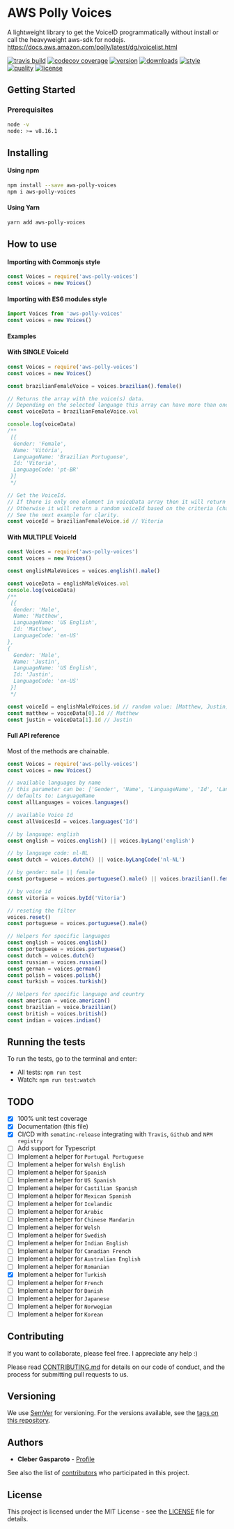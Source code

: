 # AWS Polly Voices

A lightweight library to get the VoiceID programmatically without install or call the heavyweight aws-sdk for nodejs. https://docs.aws.amazon.com/polly/latest/dg/voicelist.html

[![travis build](https://img.shields.io/travis/chgasparoto/aws-polly-voices.svg?style=flat-square)](https://travis-ci.org/chgasparoto/aws-polly-voices)
[![codecov coverage](https://img.shields.io/codecov/c/github/chgasparoto/aws-polly-voices.svg?style=flat-square)](https://codecov.io/gh/chgasparoto/aws-polly-voices)
[![version](https://img.shields.io/npm/v/aws-polly-voices.svg?style=flat-square)](https://www.npmjs.com/package/aws-polly-voices)
[![downloads](https://img.shields.io/npm/dt/aws-polly-voices.svg?style=flat-square)](https://www.npmjs.com/package/aws-polly-voices)
[![style](https://img.shields.io/badge/code_style-standard-brightgreen.svg)](https://standardjs.com)
[![quality](https://img.shields.io/lgtm/grade/javascript/g/middyjs/middy.svg?logo=lgtm&logoWidth=18)](https://lgtm.com/projects/g/chgasparoto/aws-polly-voices/overview/)
[![license](https://img.shields.io/github/license/mashape/apistatus.svg?style=flat-square)](https://github.com/chgasparoto/aws-polly-voices/blob/master/LICENSE)

## Getting Started

### Prerequisites

```sh
node -v
node: >= v8.16.1
```

## Installing

#### Using npm
```sh
npm install --save aws-polly-voices
npm i aws-polly-voices
```

#### Using Yarn
```sh
yarn add aws-polly-voices
```

## How to use

#### Importing with Commonjs style

```javascript
const Voices = require('aws-polly-voices')
const voices = new Voices()
```

#### Importing with ES6 modules style

```javascript
import Voices from 'aws-polly-voices'
const voices = new Voices()
```

#### Examples

#### With SINGLE VoiceId
```javascript
const Voices = require('aws-polly-voices')
const voices = new Voices()

const brazilianFemaleVoice = voices.brazilian().female()

// Returns the array with the voice(s) data.
// Depending on the selected language this array can have more than one element.
const voiceData = brazilianFemaleVoice.val

console.log(voiceData)
/**
 [{
  Gender: 'Female',
  Name: 'Vitória',
  LanguageName: 'Brazilian Portuguese',
  Id: 'Vitoria',
  LanguageCode: 'pt-BR'
 }]
 */

// Get the VoiceId.
// If there is only one element in voiceData array then it will return that voiceId.
// Otherwise it will return a random voiceId based on the criteria (chained methods and/or filters).
// See the next example for clarity.
const voiceId = brazilianFemaleVoice.id // Vitoria
```

#### With MULTIPLE VoiceId
```javascript
const Voices = require('aws-polly-voices')
const voices = new Voices()

const englishMaleVoices = voices.english().male()

const voiceData = englishMaleVoices.val
console.log(voiceData)
/**
 [{
  Gender: 'Male',
  Name: 'Matthew',
  LanguageName: 'US English',
  Id: 'Matthew',
  LanguageCode: 'en-US'
},
{
  Gender: 'Male',
  Name: 'Justin',
  LanguageName: 'US English',
  Id: 'Justin',
  LanguageCode: 'en-US'
 }]
 */

const voiceId = englishMaleVoices.id // random value: [Matthew, Justin]
const matthew = voiceData[0].Id // Matthew
const justin = voiceData[1].Id // Justin
```

#### Full API reference
Most of the methods are chainable.

```javascript
const Voices = require('aws-polly-voices')
const voices = new Voices()

// available languages by name
// this parameter can be: ['Gender', 'Name', 'LanguageName', 'Id', 'LanguageCode']
// defaults to: LanguageName
const allLanguages = voices.languages()

// available Voice Id
const allVoicesId = voices.languages('Id')

// by language: english
const english = voices.english() || voices.byLang('english')

// by language code: nl-NL
const dutch = voices.dutch() || voice.byLangCode('nl-NL')

// by gender: male || female
const portuguese = voices.portuguese().male() || voices.brazilian().female()

// by voice id
const vitoria = voices.byId('Vitoria')

// reseting the filter
voices.reset()
const portuguese = voices.portuguese().male()

// Helpers for specific languages
const english = voices.english()
const portuguese = voices.portuguese()
const dutch = voices.dutch()
const russian = voices.russian()
const german = voices.german()
const polish = voices.polish()
const turkish = voices.turkish()

// Helpers for specific language and country
const american = voice.american()
const brazilian = voice.brazilian()
const british = voices.british()
const indian = voices.indian()

```

## Running the tests

To run the tests, go to the terminal and enter:

- All tests: `npm run test`
- Watch: `npm run test:watch`

## TODO
- [x] 100% unit test coverage
- [x] Documentation (this file)
- [x] CI/CD with `sematinc-release` integrating with `Travis`, `Github` and `NPM registry`
- [ ] Add support for Typescript
- [ ] Implement a helper for `Portugal Portuguese`
- [ ] Implement a helper for `Welsh English`
- [ ] Implement a helper for `Spanish`
- [ ] Implement a helper for `US Spanish`
- [ ] Implement a helper for `Castilian Spanish`
- [ ] Implement a helper for `Mexican Spanish`
- [ ] Implement a helper for `Icelandic`
- [ ] Implement a helper for `Arabic`
- [ ] Implement a helper for `Chinese Mandarin`
- [ ] Implement a helper for `Welsh`
- [ ] Implement a helper for `Swedish`
- [ ] Implement a helper for `Indian English`
- [ ] Implement a helper for `Canadian French`
- [ ] Implement a helper for `Australian English`
- [ ] Implement a helper for `Romanian`
- [x] Implement a helper for `Turkish`
- [ ] Implement a helper for `French`
- [ ] Implement a helper for `Danish`
- [ ] Implement a helper for `Japanese`
- [ ] Implement a helper for `Norwegian`
- [ ] Implement a helper for `Korean`

## Contributing

If you want to collaborate, please feel free. I appreciate any help :)

Please read [CONTRIBUTING.md](CONTRIBUTING.md) for details on our code of conduct, and the process for submitting pull requests to us.

## Versioning

We use [SemVer](http://semver.org/) for versioning. For the versions available, see the [tags on this repository](https://github.com/chgasparoto/aws-polly-voices/tags).

## Authors

* **Cleber Gasparoto** - [Profile](https://github.com/chgasparoto)

See also the list of [contributors](https://github.com/chgasparoto/aws-polly-voices/contributors) who participated in this project.

## License

This project is licensed under the MIT License - see the [LICENSE](LICENSE) file for details.
